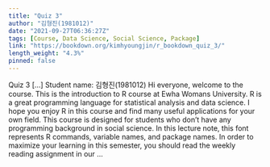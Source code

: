 ```yaml
---
title: "Quiz 3"
author: "김형진(1981012)"
date: "2021-09-27T06:36:27Z"
tags: [Course, Data Science, Social Science, Package]
link: "https://bookdown.org/kimhyoungjin/r_bookdown_quiz_3/"
length_weight: "4.3%"
pinned: false
---
```


Quiz 3 [...] Student name: 김형진(1981012) Hi everyone, welcome to the course. This is the introduction to R course at Ewha Womans University. R is a great programming language for statistical analysis and data science. I hope you enjoy R in this course and find many useful applications for your own field. This course is designed for students who don’t have any programming background in social science. In this lecture note, this font represents R commands, variable names, and package names. In order to maximize your learning in this semester, you should read the weekly reading assignment in our  ...
